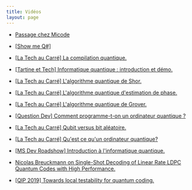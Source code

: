 ```yaml
---
title: Vidéos
layout: page
---
```


* [Passage chez Micode](https://www.youtube.com/watch?v=YWPqf2GEjMs&t=36s)

<p></p>

* [[Show me Q#]](https://www.youtube.com/playlist?list=PLbl2SbVIi-WobIs_rfcMYidQrrZLg58_R)

<p></p>

* [[La Tech au Carré] La compilation quantique.](https://www.youtube.com/watch?v=r1B6yhOshmo)

<p></p>

* [[Tartine et Tech] Informatique quantique : introduction et démo.](https://www.youtube.com/watch?v=t2k6aKwwI-Q)

<p></p>

* [[La Tech au Carré] L'algorithme quantique de Shor.](https://www.youtube.com/watch?v=kWtq_P8Yybc&t=144s)

<p></p>

* [[La Tech au Carré] L'algorithme quantique d'estimation de phase.](https://www.youtube.com/watch?v=7_8hvR5-wmY)

<p></p>

* [[La Tech au Carré] L'algorithme quantique de Grover.](https://www.youtube.com/watch?v=3PB3-3RKLH4&feature=emb_logo)

<p></p>


* [[Question Dev] Comment programme-t-on un ordinateur quantique ?](https://www.youtube.com/watch?v=_9ALuc5hoMY)

<p></p>

* [[La Tech au Carré] Qubit versus bit aléatoire.](https://www.youtube.com/watch?v=MV3G9mu9xQA&feature=emb_logo)

<p></p>

* [[La Tech au Carré] Qu'est ce qu'un ordinateur quantique?](https://www.youtube.com/watch?v=kletYD2UFTs&t=1s)

<p></p>

* [[MS Dev Roadshow] Introduction à l'informatique quantique.](https://www.youtube.com/watch?v=uQhyl_7dmzE&feature=emb_logo)

<p></p>

* [Nicolas Breuckmann on Single-Shot Decoding of Linear Rate LDPC Quantum Codes with High Performance.](https://www.youtube.com/watch?v=7DTk7Wu0qGI&feature=emb_logo)

<p></p>

* [[QIP 2019] Towards local testability for quantum coding.](https://www.youtube.com/watch?v=VDX76AlORUM&list=PLGdMsPGuoD25wLgnY7RBoTAxsnQEMsNA0&index=56&t=1247s)
